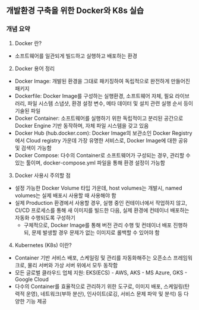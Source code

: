 ## 개발환경 구축을 위한 Docker와 K8s 실습   
  
### 개념 요약  
  
1. Docker 란?  
  - 소프트웨어를 일관되게 빌드하고 실행하고 배포하는 환경
2. Docker 용어 정리  
  - Docker Image: 개발된 환경을 그대로 패키징하여 독립적으로 완전하게 만들어진 패키지  
  - Dockerfile: Docker Image를 구성하는 실행환경, 소프트웨어 자체, 필요 라이브러리, 파일 시스템 스냅샷, 환경 설정 변수, 메타 데이터 및 설치 관련 실행 순서 등이 기술된 파일  
  - Docker Container: 소프트웨어를 실행하기 위한 독립적이고 분리된 공간으로 Docker Engine 기반 동작하며, 자체 파일 시스템을 갖고 있음  
  - Docker Hub (hub.docker.com): Docker Image의 보관소인 Docker Registry에서 Cloud registry 가운데 가장 유명한 서비스로, Docker Image에 대한 공유 및 검색이 가능함   
  - Docker Compose: 다수의 Container로 소프트웨어가 구성되는 경우, 관리할 수 있는 툴이며, docker-compose.yml 파일을 통해 환경 설정이 가능함  
3. Docker 사용시 주의할 점  
  - 설정 가능한 Docker Volume 타입 가운데, host volumes는 개발시, named volumes는 실제 배포시 사용할 때 사용해야 함  
  - 실제 Production 환경에서 사용할 경우, 실행 중인 컨테이너에서 작업하지 않고, CI/CD 프로세스를 통해 새 이미지를 빌드한 다음, 실제 환경에 컨테이너 배포하는 자동화 수행되도록 구성하기  
    - 구체적으로, Docker Image를 통해 버전 관리 수행 및 컨테이너 배포 진행하되, 문제 발생할 경우 문제가 없는 이미지로 롤백할 수 있어야 함  
4. Kubernetes (K8s) 이란?  
  - Container 기반 서비스 배포, 스케일링 및 관리를 자동화해주는 오픈소스 프레임워크로, 물리 서버와 가상 서버 위에서 모두 동작함  
  - 모든 글로벌 클라우드 업체 지원: EKS(ECS) - AWS, AKS - MS Azure, GKS - Google Cloud  
  - 다수의 Container를 효율적으로 관리하기 위한 도구로, 이미지 배포, 스케일링(탄력적 운영), 네트워크(부하 분산), 인사이트(로깅, 서비스 문제 파악 및 분석) 등 다양한 기능 제공  
